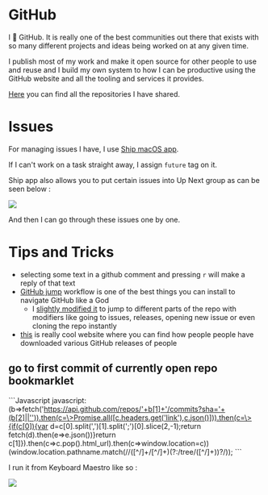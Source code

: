 # GitHub

I 💚 GitHub. It is really one of the best communities out there that exists with so many different projects and ideas being worked on at any given time.

I publish most of my work and make it open source for other people to use and reuse and I build my own system to how I can be productive using the GitHub website and all the tooling and services it provides.

[Here](https://my.mindnode.com/ZKGETDkUaQUsL3q8q9z788CxG84oEHgDiT79GuzX#-143.5,-902.6,0) you can find all the repositories I have shared. 

# Issues

For managing issues I have, I use [Ship macOS app](https://www.realartists.com).

If I can't work on a task straight away, I assign `future` tag on it. 

Ship app also allows you to put certain issues into Up Next group as can be seen below : 

![](https://i.imgur.com/DgMzQa1.png)

And then I can go through these issues one by one.

# Tips and Tricks

- selecting some text in a github comment and pressing `r` will make a reply of that text
- [GitHub jump](https://github.com/lox/alfred-github-jump) workflow is one of the best things you can install to navigate GitHub like a God
	- I [slightly modified it](https://www.dropbox.com/s/t3iyjt3pyuz8mup/github%20jumps-.alfredworkflow?dl=1) to jump to different parts of the repo with modifiers like going to issues, releases, opening new issue or even cloning the repo instantly
- [this](http://www.somsubhra.com/github-release-stats/) is really cool website where you can find how people people have downloaded various GitHub releases of people


## go to first commit of currently open repo bookmarklet

\`\`\`Javascript
javascript:(b=\>fetch('https://api.github.com/repos/'+b[1]+'/commits?sha='+(b[2]||'')).then(c=\>Promise.all([c.headers.get('link'),c.json()])).then(c=\>{if(c[0]){var d=c[0].split(',')[1].split(';')[0].slice(2,-1);return fetch(d).then(e=\>e.json())}return c[1]}).then(c=\>c.pop().html\_url).then(c=\>window.location=c))(window.location.pathname.match(/\/([^\/]+\/[^\/]+)(?:\/tree\/([^\/]+))?/));
\`\`\`

I run it from Keyboard Maestro like so : 

![](https://i.imgur.com/UIQNrjr.png)